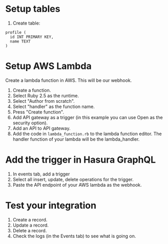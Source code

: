 # Setup tables

1. Create table:

```
profile (
  id INT PRIMARY KEY,
  name TEXT
)
```

# Setup AWS Lambda

Create a lambda function in AWS. This will be our webhook.

1. Create a function.
1. Select Ruby 2.5 as the runtime.
1. Select "Author from scratch".
1. Select "handler" as the function name.
1. Press "Create function".
1. Add API gateway as a trigger (in this example you can use Open as the security option).
1. Add an API to API gateway.
1. Add the code in `lambda_function.rb` to the lambda function editor. The handler function of your lambda will be the lambda_handler.


# Add the trigger in Hasura GraphQL

1. In events tab, add a trigger
1. Select all insert, update, delete operations for the trigger.
1. Paste the API endpoint of your AWS lambda as the webhook.

# Test your integration

1. Create a record.
1. Update a record.
1. Delete a record.
1. Check the logs (in the Events tab) to see what is going on.
